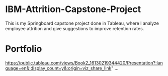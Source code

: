 # IBM-Attrition-Capstone-Project
This is my Springboard capstone project done in Tableau, where I analyze employee attrition and give suggestions to improve retention rates.

# Portfolio

https://public.tableau.com/views/Book2_16130219344420/Presentation?:language=en&:display_count=y&:origin=viz_share_link"
...
<div id="tableauViz"></div>
